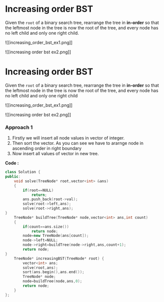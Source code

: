 # Increasing order BST
Given the `root` of a binary search tree, rearrange the tree in **in-order** so that the leftmost node in the tree is now the root of the tree, and every node has no left child and only one right child.

![[increasing_order_bst_ex1.png]]

![[increasing order bst ex2.png]]

# Increasing order BST

Given the `root` of a binary search tree, rearrange the tree in **in-order** so that the leftmost node in the tree is now the root of the tree, and every node has no left child and only one right child

![[increasing_order_bst_ex1.png]]

![[increasing order bst ex2.png]]

### Approach 1

1. Firstly we will insert all node values in vector of integer.
2.  Then sort the vector. As you can see we have to ararnge node in ascending order in right boundary
3. Now insert all values of vector in new tree.

**Code :**
```C++
class Solution {
public:
    void solve(TreeNode* root,vector<int> &ans)
    {
        if(root==NULL)
            return;
        ans.push_back(root->val);
        solve(root->left,ans);
        solve(root->right,ans);
}
    TreeNode* buildTree(TreeNode* node,vector<int> ans,int count)
    {
        if(count==ans.size())
            return node;
        node=new TreeNode(ans[count]);
        node->left=NULL;
        node->right=buildTree(node->right,ans,count+1);
        return node;
}
    TreeNode* increasingBST(TreeNode* root) {
        vector<int> ans;
        solve(root,ans);
        sort(ans.begin(),ans.end());
        TreeNode* node;
        node=buildTree(node,ans,0);
        return node;
    }
};
```


	